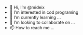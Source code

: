- 👋 Hi, I’m @mideix
- 👀 I’m interested in cod programing
- 🌱 I’m currently learning ...
- 💞️ I’m looking to collaborate on ...
- 📫 How to reach me ...

<!---
mideix/mideix is a ✨ special ✨ repository because its `README.md` (this file) appears on your GitHub profile.
You can click the Preview link to take a look at your changes.
--->
